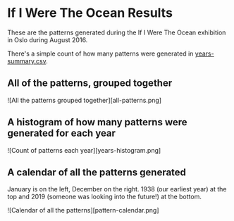 # If I Were The Ocean Results

These are the patterns generated during the If I Were The Ocean exhibition in Oslo during August 2016.

There's a simple count of how many patterns were generated in [years-summary.csv](years-summary.csv).

## All of the patterns, grouped together

![All the patterns grouped together][all-patterns.png]

## A histogram of how many patterns were generated for each year

![Count of patterns each year][years-histogram.png]

## A calendar of all the patterns generated

January is on the left, December on the right.  1938 (our earliest year) at the top and 2019 (someone was looking into the future!) at the bottom.

![Calendar of all the patterns][pattern-calendar.png]

